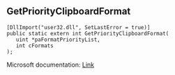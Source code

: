 ## GetPriorityClipboardFormat

```
[DllImport("user32.dll", SetLastError = true)]
public static extern int GetPriorityClipboardFormat(
   uint *paFormatPriorityList,
   int cFormats
);
```

Microsoft documentation: [Link](https://docs.microsoft.com/en-us/windows/win32/api/winuser/nf-winuser-getpriorityclipboardformat)
